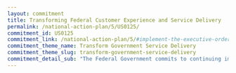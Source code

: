 ```yaml
---
layout: commitment
title: Transforming Federal Customer Experience and Service Delivery
permalink: /national-action-plan/5/US0125/
commitment_id: US0125
commitment_link: /national-action-plan/5/#implement-the-executive-order-on-transforming-federal-customer-experience-and-service-delivery-to-rebuild-trust-in-government
commitment_theme_name: Transform Government Service Delivery
commitment_theme_slug: transform-government-service-delivery
commitment_detail_sub: "The Federal Government commits to continuing implementation of Executive Order 14058. In 2023, specific implementation projects will be selected by agency leaders and shared on http://www.performance.gov with appropriate measures of success. The Federal Government commits to continuing implementation of Executive Order 14058."
---
```


